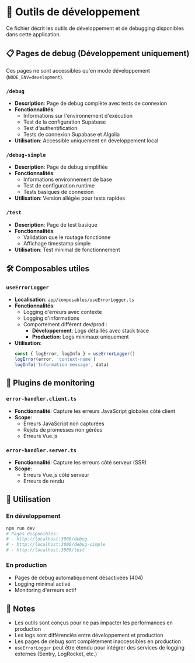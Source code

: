# 🔧 Outils de développement

Ce fichier décrit les outils de développement et de debugging disponibles dans cette application.

## 📋 Pages de debug (Développement uniquement)

Ces pages ne sont accessibles qu'en mode développement (`NODE_ENV=development`).

### `/debug`

- **Description**: Page de debug complète avec tests de connexion
- **Fonctionnalités**:
  - Informations sur l'environnement d'exécution
  - Test de la configuration Supabase
  - Test d'authentification
  - Tests de connexion Supabase et Algolia
- **Utilisation**: Accessible uniquement en développement local

### `/debug-simple`

- **Description**: Page de debug simplifiée
- **Fonctionnalités**:
  - Informations environnement de base
  - Test de configuration runtime
  - Tests basiques de connexion
- **Utilisation**: Version allégée pour tests rapides

### `/test`

- **Description**: Page de test basique
- **Fonctionnalités**:
  - Validation que le routage fonctionne
  - Affichage timestamp simple
- **Utilisation**: Test minimal de fonctionnement

## 🛠️ Composables utiles

### `useErrorLogger`

- **Localisation**: `app/composables/useErrorLogger.ts`
- **Fonctionnalités**:
  - Logging d'erreurs avec contexte
  - Logging d'informations
  - Comportement différent dev/prod :
    - **Développement**: Logs détaillés avec stack trace
    - **Production**: Logs minimaux uniquement
- **Utilisation**:
  ```typescript
  const { logError, logInfo } = useErrorLogger()
  logError(error, 'context-name')
  logInfo('Information message', data)
  ```

## 🔌 Plugins de monitoring

### `error-handler.client.ts`

- **Fonctionnalité**: Capture les erreurs JavaScript globales côté client
- **Scope**:
  - Erreurs JavaScript non capturées
  - Rejets de promesses non gérées
  - Erreurs Vue.js

### `error-handler.server.ts`

- **Fonctionnalité**: Capture les erreurs côté serveur (SSR)
- **Scope**:
  - Erreurs Vue.js côté serveur
  - Erreurs de rendu

## 🚀 Utilisation

### En développement

```bash
npm run dev
# Pages disponibles:
# - http://localhost:3000/debug
# - http://localhost:3000/debug-simple
# - http://localhost:3000/test
```

### En production

- Pages de debug automatiquement désactivées (404)
- Logging minimal activé
- Monitoring d'erreurs actif

## 📝 Notes

- Les outils sont conçus pour ne pas impacter les performances en production
- Les logs sont différenciés entre développement et production
- Les pages de debug sont complètement inaccessibles en production
- `useErrorLogger` peut être étendu pour intégrer des services de logging externes (Sentry, LogRocket, etc.)
